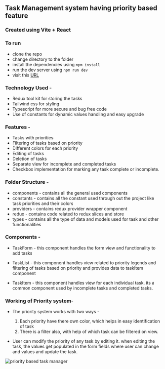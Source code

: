 ## Task Management system having priority based feature

### Created using Vite + React

### To run
 - clone the repo
 - change directory to the folder
 - install the dependencies using `npm install`
 - run the dev server using `npm run dev`
 - visit this [URL](http://localhost:5173/)

### Technology Used -

- Redux tool kit for storing the tasks
- Tailwind css for styling
- Typescript for more secure and bug free code
- Use of constants for dynamic values handling and easy upgrade

### Features -

- Tasks with priorities
- Filtering of tasks based on priority
- Different colors for each priority
- Editing of tasks
- Deletion of tasks
- Separate view for incomplete and completed tasks
- Checkbox implementation for marking any task complete or incomplete.

### Folder Structure -

- components - contains all the general used components
- constants - contains all the constant used through out the project like task priorities and their colors
- providers - contains redux provider wrapper component
- redux - contains code related to redux slices and store
- types - contains all the type of data and models used for task and other functionalities

### Components -

- TaskForm - this component handles the form view and functionality to add tasks

- TaskList - this component handles view related to priority legends and filtering of tasks based on priority and provides data to taskItem component

- TaskItem - this component handles view for each individual task. its a common component used by incomplete tasks and completed tasks.

### Working of Priority system-

- The priority system works with two ways -

    1.  Each priority have there own color, which helps in easy identification of task
    2.  There is a filter also, with help of which task can be filtered on view.

- User can modify the priority of any task by editing it. when editing the task, the values get populated in the form fields where user can change and values and update the task.


![priority based task manager](https://github.com/Shanky1001/task_manager/assets/108118506/b6be3a6b-816d-4570-aba8-a382cca53ef4)

